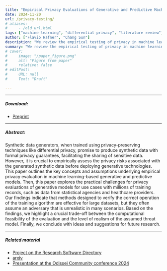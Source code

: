 ```yaml
---
title: "Empirical Privacy Evaluations of Generative and Predictive Machine Learning Models -- A review and challenges for practice"
date: 2024-11-20
url: /privacy-testing/
# aliases: 
#     - /old_url.html
tags: ["machine learning", "differential privacy", "literature review"]
author: ["Flavio Hafner", "Chang Sun"]
description: "We review the empirical testing of privacy in machine learning. We discuss whether and how these tests could be used when evaluating generative algorithms for deployment at statistical agencies and in the health care system. " 
summary: "We review the empirical testing of privacy in machine learning. We discuss whether and how these tests could be used when evaluating generative algorithms for deployment at statistical agencies and in the health care system. " 
# cover:
#     image: "/paper_figure.png"
#     alt: "Figure from paper"
#     relative: false
# editPost:
#     URL: null
#     Text: "Draft"

---
```


---

##### Download:

- [Preprint](privacy-testing.pdf)
<!-- - [Online appendix](/appendix.pdf)
- [Code and data](https://github.com/paper_repo) -->

---

##### Abstract:

Synthetic data generators, when trained using privacy-preserving techniques like differential privacy, promise to produce synthetic data with formal privacy guarantees, facilitating the sharing of sensitive data. However, it is crucial to empirically assess the privacy risks associated with the generated synthetic data before deploying generative technologies. This paper outlines the key concepts and assumptions underlying empirical privacy evaluation in machine learning-based generative and predictive models. Then, this paper explores the practical challenges for privacy evaluations of generative models for use cases with millions of training records, such as data from statistical agencies and healthcare providers. Our findings indicate that methods designed to verify the correct operation of the training algorithm are effective for large datasets, but they often assume an adversary that is unrealistic in many scenarios. Based on the findings, we highlight a crucial trade-off between the computational feasibility of the evaluation and the level of realism of the assumed threat model. Finally, we conclude with ideas and suggestions for future research.

<!-- --- -->

<!-- ##### Figure X:  Figure title

![](/figurex.png)

--- -->

<!-- ##### Citation

Author 1, Author 2. Year. "Title." *Journal* Volume (Issue): First page–Last page. https://doi.org/paper_doi.

```BibTeX
@article{AAYY,
author = {Author 1 and Author 2},
doi = {paper_doi},
journal = {Journal},
number = {Issue},
pages = {XXX--YYY},
title = {Title},
volume = {Volume},
year = {Year}}
``` -->

---

##### Related material

<!-- + [Presentation slides](/presentation.pdf) -->
- [Project on the Research Software Directory](https://research-software-directory.org/projects/gans)
- [arxiv](https://arxiv.org/abs/2411.12451)
- [Presentation at the Odissei Community conference 2024](https://doi.org/10.5281/zenodo.14439435)
